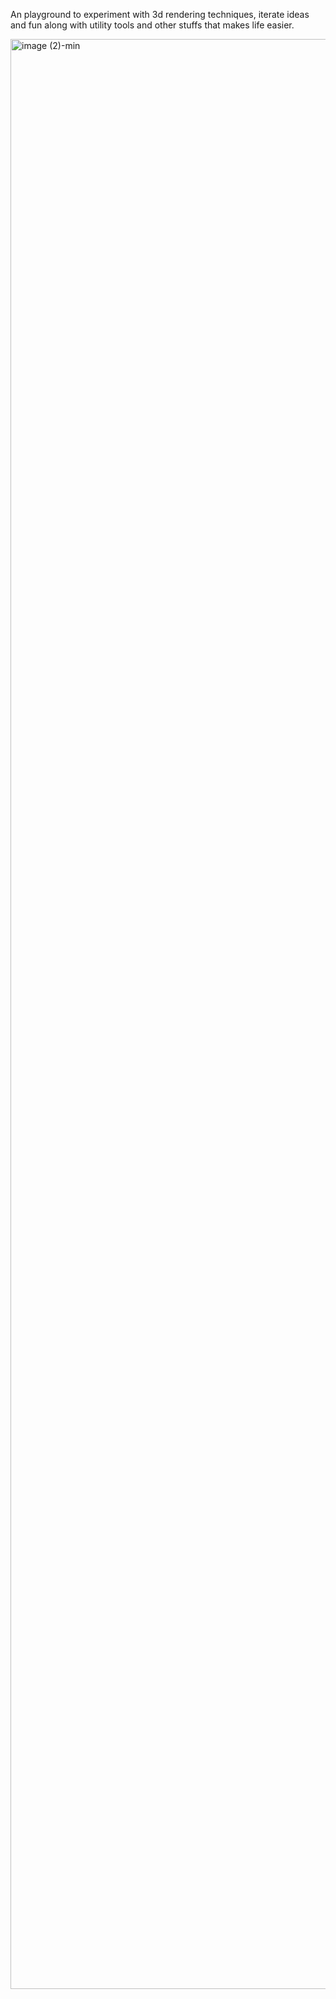 An playground to experiment with 3d rendering techniques, iterate ideas and fun along with utility tools and other stuffs that makes life easier.

<img width="3120" alt="image (2)-min" src="https://github.com/PhantomCloak/cengine-3d/assets/34552014/9e6048c0-9b80-4ab8-a4d8-677270e98a88">
